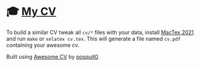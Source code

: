 # 🎓 [My CV](https://pedroruiz.xyz/cv.pdf)

To build a similar CV tweak all ```cv/*``` files with your data, install [MacTex 2021](https://tug.org/mactex/mactex-download.html) and run ```make``` or ```xelatex cv.tex```. This will generate a file named ```cv.pdf``` containing your awesome cv.

Built using [Awesome CV](https://github.com/posquit0/Awesome-CV) by [posquit0](https://github.com/posquit0).
